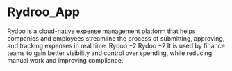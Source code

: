 # Rydroo_App
Rydoo is a cloud-native expense management platform that helps companies and employees streamline the process of submitting, approving, and tracking expenses in real time.  Rydoo +2 Rydoo +2  It is used by finance teams to gain better visibility and control over spending, while reducing manual work and improving compliance.
